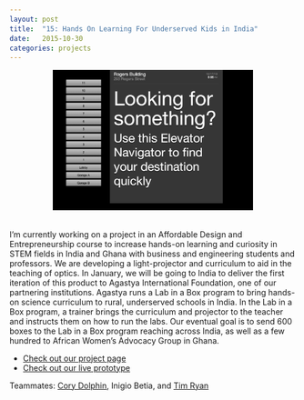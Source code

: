 ```yaml
---
layout: post
title:  "15: Hands On Learning For Underserved Kids in India"
date:   2015-10-30
categories: projects
---
```


<center><img src="images/projects/elevator.jpg" width="70%"></center><br> 

I’m currently working on a project in an Affordable Design and Entrepreneurship course to increase hands-on learning and curiosity in STEM fields in India and Ghana with business and engineering students and professors. We are developing a light-projector and curriculum to aid in the teaching of optics. In January, we will be going to India to deliver the first iteration of this product to Agastya International Foundation, one of our partnering institutions. Agastya runs a Lab in a Box program to bring hands-on science curriculum to rural, underserved schools in India.  In the Lab in a Box program, a trainer brings the curriculum and projector to the teacher and instructs them on how to run the labs.  Our eventual goal is to send 600 boxes to the Lab in a Box program reaching across India, as well as a few hundred to African Women’s Advocacy Group in Ghana. 

* [Check out our project page](http://hfid.olin.edu/sa2013/s_engr3220-unibros/final.php)
* [Check out our live prototype](http://tcr.github.io/elevator-kiosk/)

Teammates: [Cory Dolphin](http://twitter.com/wcdolphin), Inigio Betia, and [Tim Ryan](http://twitter.com/timcameronryan)